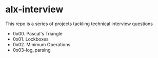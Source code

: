 # alx-interview
This repo is a series of projects tackling technical interview questions
  * 0x00. Pascal's Triangle
  * 0x01. Lockboxes
  * 0x02. Minimum Operations
  * 0x03-log_parsing
